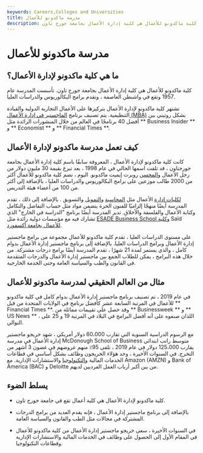 ```yaml
---
keywords: Careers,Colleges and Universities
title: مدرسة ماكدونو للأعمال
description: كلية ماكدونو للأعمال هي كلية إدارة الأعمال بجامعة جورج تاون.
---
```


# مدرسة ماكدونو للأعمال
## ما هي كلية ماكدونو لإدارة الأعمال؟

كلية ماكدونو للأعمال هي كلية إدارة الأعمال بجامعة جورج تاون. تأسست المدرسة عام 1957 وتقع في واشنطن العاصمة ، وتقدم برامج البكالوريوس والدراسات العليا.

تشتهر كلية ماكدونو لإدارة الأعمال بتركيزها على الأعمال التجارية الدولية والقيادة التنظيمية. يتم تصنيف برنامج [الماجستير في إدارة الأعمال (MBA)](/mba) بشكل روتيني بين أفضل 40 برنامجًا في العالم من خلال المنشورات الرائدة مثل ** Business Insider ** و ** Economist ** و ** Financial Times **.

## كيف تعمل مدرسة ماكدونو لإدارة الأعمال

كانت كلية ماكدونو لإدارة الأعمال ، المعروفة سابقًا باسم كلية إدارة الأعمال بجامعة جورجتاون ، قد تلقت اسمها الحالي في عام 1998 ، بعد تبرع بقيمة 30 مليون دولار من رجل الأعمال [والمحسن](/philanthropy) روبرت إيميت ماكدونو. اليوم ، تضم كلية ماكدونو للأعمال أكثر من 2000 طالب موزعين على برامج البكالوريوس والدراسات العليا ، بالإضافة إلى أكثر من 100 من أعضاء هيئة التدريس.

[لكليات إدارة](/marketing) الأعمال مثل [المحاسبة](/financialaccounting) [والتمويل](/finance) والتسويق . بالإضافة إلى ذلك ، تقدم المدرسة أيضًا منهجًا إلزاميًا للفنون الحرة يتضمن مواد مثل حساب التفاضل والتكامل وكتابة الأعمال والفلسفة والأخلاق. تدير المدرسة أيضًا برنامج "الدراسة في الخارج" الذي تشارك فيه مع مؤسسات دولية رائدة مثل [ESADE Business School وكلية](/esade-business-school) Saïd [للأعمال بجامعة أكسفورد](/oxford-universitys-said-business-school).

على مستوى الدراسات العليا ، تقدم كلية ماكدونو للأعمال مجموعة من برامج ماجستير إدارة الأعمال وبرامج الدراسات العليا. بالإضافة إلى برنامج ماجستير إدارة الأعمال بدوام كامل ، والذي يستمر لمدة 21 شهرًا ، تقدم المدرسة أيضًا برامج درجات مشتركة. من خلال هذه البرامج ، يمكن للطلاب الجمع بين ماجستير إدارة الأعمال والدرجات المتقدمة في القانون والطب والسياسة العامة وحتى الخدمة الخارجية.

## مثال من العالم الحقيقي لمدرسة ماكدونو للأعمال

في عام 2019 ، تم تصنيف برنامج ماجستير إدارة الأعمال بدوام كامل في كلية ماكدونو للأعمال في المرتبة السابعة عشر كأفضل برنامج في الولايات المتحدة من قبل ** Financial Times **. وقد حصل على تقييمات مماثلة من ** Businessweek ** و ** US News ** ، اللذان صنفوه على أنه أفضل البرامج في البلاد في المرتبة 19 و 25 على التوالي.

مع الرسوم الدراسية السنوية التي تقارب 60،000 دولار أمريكي ، شهد خريجو ماجستير إدارة الأعمال في مدرسة McDonough School of Business متوسط راتب ابتدائي يقارب 125،000 دولار في عام 2019 ، تلقى 95٪ منهم عروضهم في غضون 3 أشهر من التخرج. في السنوات الأخيرة ، وجد هؤلاء الخريجون وظائف بشكل أساسي في قطاعات الخدمات المالية [والتكنولوجيا](/technology_sector) والاستشارات الإدارية. مع Amazon (AMZN) و Bank of America (BAC) و Deloitte من بين أكبر أرباب العمل الفرديين لديهم.

## يسلط الضوء

- كلية ماكدونو لإدارة الأعمال هي كلية أعمال تقع في جامعة جورج تاون.

- بالإضافة إلى برنامج ماجستير إدارة الأعمال ، فإنه يقدم العديد من برامج الدرجات المشتركة في مجالات مثل الطب والقانون والسياسة العامة.

- في السنوات الأخيرة ، سعى خريجو ماجستير إدارة الأعمال من كلية ماكدونو للأعمال في المقام الأول إلى الحصول على وظائف في الخدمات المالية والاستشارات الإدارية وقطاعات التكنولوجيا.

